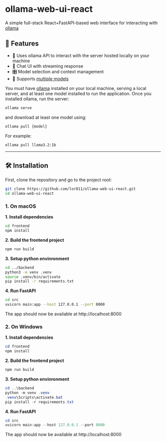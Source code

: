 # ollama-web-ui-react

A simple full-stack React+FastAPI-based web interface for interacting with [ollama](https://ollama.com/)

## 🚀 Features

- 🔌 Uses ollama API to interact with the server hosted locally on your machine
- 💬 Chat UI with streaming response
- 🎛️ Model selection and context management
- 🧠 Supports [multiple models](https://ollama.com/search)

You must have [ollama](https://ollama.com/) installed on your local machine, serving a local server, and at least one model installed to run the application.
Once you installed ollama, run the server:
```sh
ollama serve
```
and download at least one model using:
```sh
ollama pull {model}
```

For example:
```sh
ollama pull llama3.2:1b
```

---

## 🛠️ Installation

First, clone the repository and go to the project root:
```sh
git clone https://github.com/lor811/ollama-web-ui-react.git
cd ollama-web-ui-react
```

### 1. On macOS

**1. Install dependencies**
```sh
cd frontend
npm install
```
**2. Build the frontend project**
```sh
npm run build
```

**3. Setup python envinronment**
```sh
cd ../backend
python3 -m venv .venv
source .venv/bin/activate
pip install -r requirements.txt
```
**4. Run FastAPI**
```sh
cd src
uvicorn main:app --host 127.0.0.1 --port 8000
```

The app should now be available at http://localhost:8000

### 2. On Windows

**1. Install dependencies**
```powershell
cd frontend
npm install
```
**2. Build the frontend project**
```powershell
npm run build
```

**3. Setup python envinronment**
```powershell
cd ..\backend
python -m venv .venv
.venv\Scripts\activate.bat
pip install -r requirements.txt
```
**4. Run FastAPI**
```powershell
cd src
uvicorn main:app --host 127.0.0.1 --port 8000
```

The app should now be available at http://localhost:8000